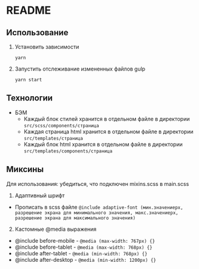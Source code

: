 # README #

## Использование
1. Установить зависимости
    ```
    yarn
    ```
2. Запустить отслеживание измененных файлов gulp
    ```
    yarn start
    ```

## Технологии
- БЭМ
  - Каждый блок стилей хранится в отдельном файле в директории `src/scss/components/страница`
  - Каждая страница html хранится в отдельном файле в директории `src/templates/страница`
  - Каждый блок html хранится в отдельном файле в директории `src/templates/components/страница`

## Миксины
Для использования: убедиться, что подключен mixins.scss в main.scss

1. Адаптивный шрифт
  - Прописать в scss файле ``@include adaptive-font (мин.значениеpx, разрешение экрана для минимального значения, макс.значениеpx, разрешение экрана для максимального значения)``
2. Кастомные @media выражения
  - @include before-mobile - `@media (max-width: 767px) {}`
  - @include before-tablet - `@media (max-width: 768px) {}`
  - @include after-tablet - `@media (min-width: 768px) {}`
  - @include after-desktop - `@media (min-width: 1200px) {}`